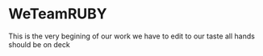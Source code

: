 # WeTeamRUBY
This is the very begining of our work
we have to edit to our taste all hands should be on deck
